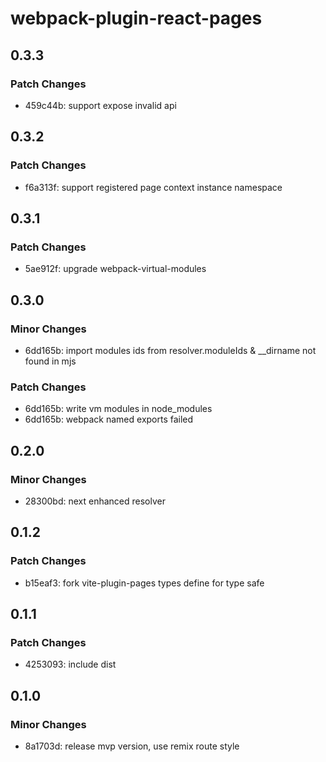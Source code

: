 # webpack-plugin-react-pages

## 0.3.3

### Patch Changes

- 459c44b: support expose invalid api

## 0.3.2

### Patch Changes

- f6a313f: support registered page context instance namespace

## 0.3.1

### Patch Changes

- 5ae912f: upgrade webpack-virtual-modules

## 0.3.0

### Minor Changes

- 6dd165b: import modules ids from resolver.moduleIds & \_\_dirname not found in mjs

### Patch Changes

- 6dd165b: write vm modules in node_modules
- 6dd165b: webpack named exports failed

## 0.2.0

### Minor Changes

- 28300bd: next enhanced resolver

## 0.1.2

### Patch Changes

- b15eaf3: fork vite-plugin-pages types define for type safe

## 0.1.1

### Patch Changes

- 4253093: include dist

## 0.1.0

### Minor Changes

- 8a1703d: release mvp version, use remix route style
